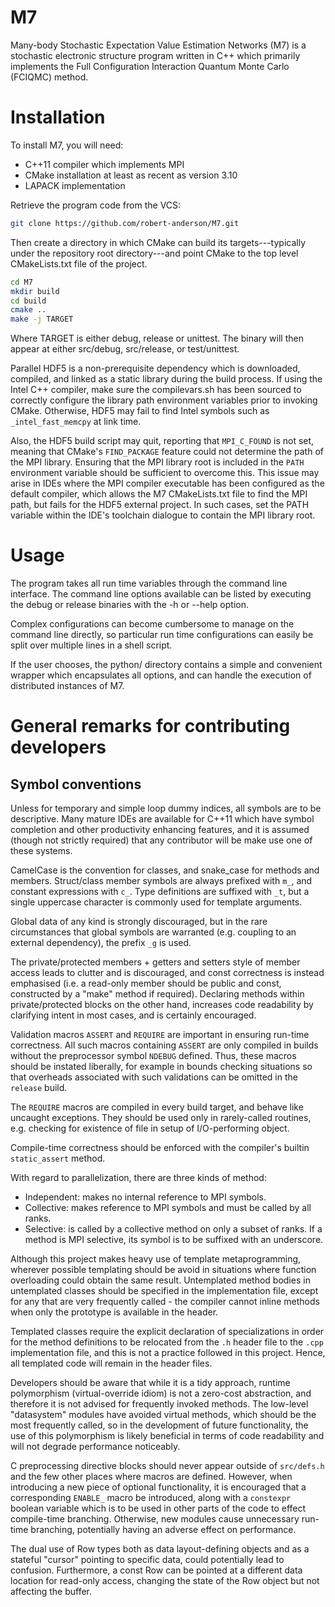 # M7
Many-body Stochastic Expectation Value Estimation Networks (M7) is a stochastic electronic structure program written in C++ which primarily implements the Full Configuration Interaction Quantum Monte Carlo (FCIQMC) method.

# Installation
To install M7, you will need:
* C++11 compiler which implements MPI
* CMake installation at least as recent as version 3.10
* LAPACK implementation

Retrieve the program code from the VCS:
```bash
git clone https://github.com/robert-anderson/M7.git
```
Then create a directory in which CMake can build its targets---typically under the repository root directory---and point CMake to the top level CMakeLists.txt file of the project.
```bash
cd M7
mkdir build
cd build
cmake ..
make -j TARGET
```
Where TARGET is either debug, release or unittest.
The binary will then appear at either src/debug, src/release, or test/unittest.

Parallel HDF5 is a non-prerequisite dependency which is downloaded, compiled, and linked as a static library during the build process.
If using the Intel C++ compiler, make sure the compilevars.sh has been sourced to correctly configure the library path environment variables prior to invoking CMake.
Otherwise, HDF5 may fail to find Intel symbols such as `_intel_fast_memcpy` at link time.

Also, the HDF5 build script may quit, reporting that `MPI_C_FOUND` is not set, meaning that CMake's `FIND_PACKAGE` feature could not determine the path of the MPI library.
Ensuring that the MPI library root is included in the `PATH` environment variable should be sufficient to overcome this.
This issue may arise in IDEs where the MPI compiler executable has been configured as the default compiler, which allows the M7 CMakeLists.txt file to find the MPI path, but fails for the HDF5 external project.
In such cases, set the PATH variable within the IDE's toolchain dialogue to contain the MPI library root.


# Usage
The program takes all run time variables through the command line interface.
The command line options available can be listed by executing the debug or release binaries with the -h or --help option.

Complex configurations can become cumbersome to manage on the command line directly, so particular run time configurations can easily be split over multiple lines in a shell script.

If the user chooses, the python/ directory contains a simple and convenient wrapper which encapsulates all options, and can handle the execution of distributed instances of M7.


# General remarks for contributing developers

## Symbol conventions

Unless for temporary and simple loop dummy indices, all symbols are to be descriptive.
Many mature IDEs are available for C++11 which have symbol completion and other productivity enhancing features, and it is assumed (though not strictly required) that any contributor will be make use one of these systems.

CamelCase is the convention for classes, and snake_case for methods and members.
Struct/class member symbols are always prefixed with `m_`, and constant expressions with `c_`.
Type definitions are suffixed with `_t`, but a single uppercase character is commonly used for template arguments.

Global data of any kind is strongly discouraged, but in the rare circumstances that global symbols are warranted (e.g. coupling to an external dependency), the prefix `_g` is used.

The private/protected members + getters and setters style of member access leads to clutter and is discouraged, and const correctness is instead emphasised (i.e. a read-only member should be public and const, constructed by a "make" method if required).
Declaring methods within private/protected blocks on the other hand, increases code readability by clarifying intent in most cases, and is certainly encouraged.

Validation macros `ASSERT` and `REQUIRE` are important in ensuring run-time correctness.
All such macros containing `ASSERT` are only compiled in builds without the preprocessor symbol `NDEBUG` defined.
Thus, these macros should be instated liberally, for example in bounds checking situations so that overheads associated with such validations can be omitted in the `release` build.

The `REQUIRE` macros are compiled in every build target, and behave like uncaught exceptions.
They should be used only in rarely-called routines, e.g. checking for existence of file in setup of I/O-performing object.

Compile-time correctness should be enforced with the compiler's builtin `static_assert` method.

With regard to parallelization, there are three kinds of method:
* Independent: makes no internal reference to MPI symbols.
* Collective: makes reference to MPI symbols and must be called by all ranks.
* Selective: is called by a collective method on only a subset of ranks.
If a method is MPI selective, its symbol is to be suffixed with an underscore.
  <!---TODO parallelization in concert with validation macros -->
  
Although this project makes heavy use of template metaprogramming, wherever possible templating should be avoid in situations where function overloading could obtain the same result.
Untemplated method bodies in untemplated classes should be specified in the implementation file, except for any that are very frequently called - the compiler cannot inline methods when only the prototype is available in the header. 

Templated classes require the explicit declaration of specializations in order for the method definitions to be relocated from the `.h` header file to the `.cpp` implementation file, and this is not a practice followed in this project. 
Hence, all templated code will remain in the header files.

Developers should be aware that while it is a tidy approach, runtime polymorphism (virtual-override idiom) is not a zero-cost abstraction, and therefore it is not advised for frequently invoked methods.
The low-level "datasystem" modules have avoided virtual methods, which should be the most frequently called, so in the development of future functionality, the use of this polymorphism is likely beneficial in terms of code readability and will not degrade performance noticeably.

C preprocessing directive blocks should never appear outside of `src/defs.h` and the few other places where macros are defined.
However, when introducing a new piece of optional functionality, it is encouraged that a corresponding `ENABLE_` macro be introduced, along with a `constexpr` boolean variable which is to be used in other parts of the code to effect compile-time branching.
Otherwise, new modules cause unnecessary run-time branching, potentially having an adverse effect on performance.

The dual use of Row types both as data layout-defining objects and as a stateful "cursor" pointing to specific data, could potentially lead to confusion. Furthermore, a const Row can be pointed at a different data location for read-only access, changing the state of the Row object but not affecting the buffer.
